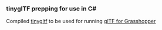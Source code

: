 ### tinyglTF prepping for use in C#

Compiled [tinygltf](https://github.com/syoyo/tinygltf) to be used for running [glTF for Grasshopper]()